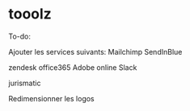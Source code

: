 # tooolz
To-do: 

Ajouter les services suivants:
Mailchimp
SendInBlue

zendesk
office365
Adobe online
Slack


jurismatic



Redimensionner les logos
